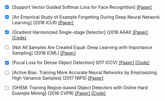 + [x] [Support Vector Guided Softmax Loss for Face Recognition] [[Paper]](https://arxiv.org/abs/1812.11317)  

+ [x] [An Empirical Study of Example Forgetting During Deep Neural Network Learning] (2018 ICLR) [[Paper]](https://arxiv.org/abs/1812.05159)  

+ [x] [Gradient Harmonized Single-stage Detector] (2018 AAAI) [[Paper]](https://arxiv.org/abs/1811.05181) [[Code]](https://github.com/libuyu/GHM_Detection)    

+ [ ] [Not All Samples Are Created Equal: Deep Learning with Importance Sampling] (2018 ICML) [[Paper]](https://arxiv.org/abs/1803.00942)  

+ [x] [Focal Loss for Dense Object Detection] (017 ICCV) [[Paper]](https://arxiv.org/abs/1708.02002) [[Code]](https://github.com/fizyr/keras-retinanet)    

+ [ ] [Active Bias: Training More  Accurate Neural Networks by Emphasizing High Variance Samples] (2017 NIPS) [[Paper]](https://arxiv.org/abs/1704.07433)  

+ [ ] [OHEM: Training Region-based Object Detectors with Online Hard Example Mining] (2016 CVPR) [[Paper]](https://arxiv.org/abs/1604.03540) [[Code]](https://github.com/abhi2610/ohem)  








